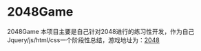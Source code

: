 # 2048Game
2048Game
本项目主要是自己针对2048进行的练习性开发，作为自己Jquery/js/html/css一个阶段性总结，游戏地址为：[2048]( https://luguodong910208.github.io/2048Game/.)

